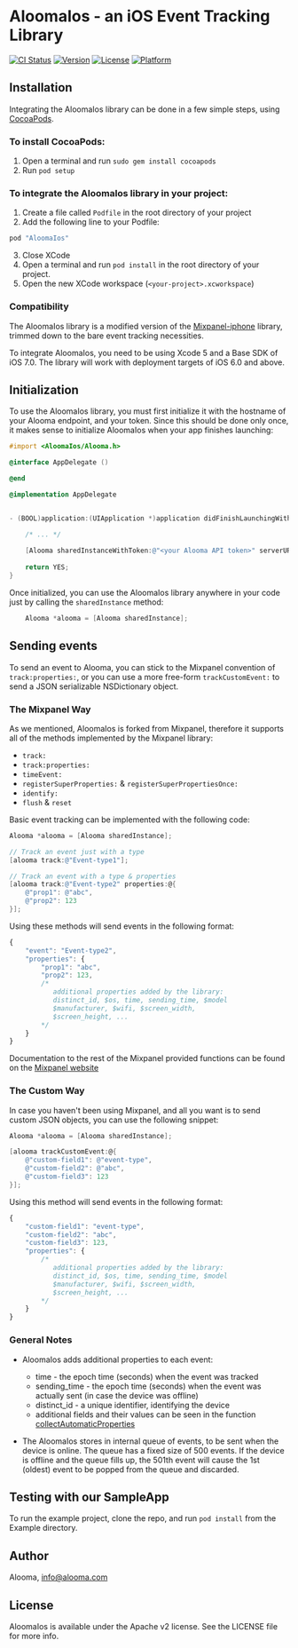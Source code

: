 # AloomaIos - an iOS Event Tracking Library

[![CI Status](http://img.shields.io/travis/Aloomaio/iossdk.svg?style=flat)](https://travis-ci.org/Alooma/AloomaIos)
[![Version](https://img.shields.io/cocoapods/v/AloomaIos.svg?style=flat)](http://cocoapods.org/pods/AloomaIos)
[![License](https://img.shields.io/cocoapods/l/AloomaIos.svg?style=flat)](http://cocoapods.org/pods/AloomaIos)
[![Platform](https://img.shields.io/cocoapods/p/AloomaIos.svg?style=flat)](http://cocoapods.org/pods/AloomaIos)

## Installation

Integrating the AloomaIos library can be done in a few simple steps, using [CocoaPods](http://cocoapods.org).

### To install CocoaPods:

1. Open a terminal and run `sudo gem install cocoapods`
2. Run `pod setup`

### To integrate the AloomaIos library in your project:

1. Create a file called `Podfile` in the root directory of your project
2. Add the following line to your Podfile:

```ruby
pod "AloomaIos"
```

3. Close XCode
4. Open a terminal and run `pod install` in the root directory of your project.
5. Open the new XCode workspace (`<your-project>.xcworkspace`)

### Compatibility

The AloomaIos library is a modified version of the [Mixpanel-iphone](http://www.github.com/mixpanel/mixpanel-iphone/) library, trimmed down to the bare event tracking necessities.

To integrate AloomaIos, you need to be using Xcode 5 and a Base SDK of iOS 7.0. The library will work with deployment targets of iOS 6.0 and above.

## Initialization

To use the AloomaIos library, you must first initialize it with the hostname of your Alooma endpoint, and your token. Since this should be done only once, it makes sense to initialize AloomaIos when your app finishes launching:

```objectivec
#import <AloomaIos/Alooma.h>

@interface AppDelegate ()

@end

@implementation AppDelegate


- (BOOL)application:(UIApplication *)application didFinishLaunchingWithOptions:(NSDictionary *)launchOptions {

    /* ... */
    
    [Alooma sharedInstanceWithToken:@"<your Alooma API token>" serverURL:@"<your Alooma endpoint>"];
    
    return YES;
}
```

Once initialized, you can use the AloomaIos library anywhere in your code just by calling the `sharedInstance` method:

```objectivec
    Alooma *alooma = [Alooma sharedInstance];
```

## Sending events

To send an event to Alooma, you can stick to the Mixpanel convention of `track:properties:`, or you can use a more free-form `trackCustomEvent:` to send a JSON serializable NSDictionary object.

### The Mixpanel Way

As we mentioned, AloomaIos is forked from Mixpanel, therefore it supports all of the methods implemented by the Mixpanel library:

- `track:`
- `track:properties:`
- `timeEvent:`
- `registerSuperProperties:` & `registerSuperPropertiesOnce:`
- `identify:`
- `flush` & `reset`

Basic event tracking can be implemented with the following code:

```objectivec
Alooma *alooma = [Alooma sharedInstance];

// Track an event just with a type
[alooma track:@"Event-type1"];

// Track an event with a type & properties
[alooma track:@"Event-type2" properties:@{
    @"prop1": @"abc",
    @"prop2": 123
}];
```

Using these methods will send events in the following format:

```js
{
    "event": "Event-type2",
    "properties": {
        "prop1": "abc",
        "prop2": 123,
        /* 
           additional properties added by the library:
           distinct_id, $os, time, sending_time, $model
           $manufacturer, $wifi, $screen_width, 
           $screen_height, ...
        */
    }
}
```

Documentation to the rest of the Mixpanel provided functions can be found on the [Mixpanel website](https://mixpanel.com/help/reference/ios)

### The Custom Way

In case you haven't been using Mixpanel, and all you want is to send custom JSON objects, you can use the following snippet:

```objectivec
Alooma *alooma = [Alooma sharedInstance];

[alooma trackCustomEvent:@{
    @"custom-field1": @"event-type",
    @"custom-field2": @"abc",
    @"custom-field3": 123
}];
```

Using this method will send events in the following format:

```js
{
    "custom-field1": "event-type",
    "custom-field2": "abc",
    "custom-field3": 123,
    "properties": {
        /* 
           additional properties added by the library:
           distinct_id, $os, time, sending_time, $model
           $manufacturer, $wifi, $screen_width, 
           $screen_height, ...
        */
    }
}
```

### General Notes

- AloomaIos adds additional properties to each event:
  - time - the epoch time (seconds) when the event was tracked
  - sending_time - the epoch time (seconds) when the event was actually sent (in case the device was offline)
  - distinct_id - a unique identifier, identifying the device
  - additional fields and their values can be seen in the function [collectAutomaticProperties](https://github.com/Aloomaio/iossdk/blob/master/AloomaIos/Alooma.m#L781)

- The AloomaIos stores in internal queue of events, to be sent when the device is online. The queue has a fixed size of 500 events. If the device is offline and the queue fills up, the 501th event will cause the 1st (oldest) event to be popped from the queue and discarded.


## Testing with our SampleApp

To run the example project, clone the repo, and run `pod install` from the Example directory.

## Author

Alooma, info@alooma.com

## License

AloomaIos is available under the Apache v2 license. See the LICENSE file for more info.
